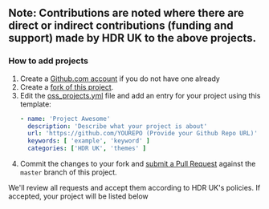 
Note: Contributions are noted where there are direct or indirect contributions (funding and support) made by HDR UK to the above projects.
---
### How to add projects

1. Create a [Github.com account](https://github.com/join) if you do not have one already
2. Create a [fork of this project](https://github.com/HDRUK/oss).
3. Edit the [oss_projects.yml](data/oss_projects.yml) file and add an entry for your project using this template:
   ```yaml
   - name: 'Project Awesome'
     description: 'Describe what your project is about'
     url: 'https://github.com/YOUREPO (Provide your Github Repo URL)'
     keywords: [ 'example', 'keyword' ]
     categories: ['HDR UK', 'themes' ]
   ```
4. Commit the changes to your fork and [submit a Pull Request](https://github.com/HDRUK/oss/compare) against the `master` branch of this project.

We'll review all requests and accept them according to HDR UK's policies. If accepted, your project will be listed below